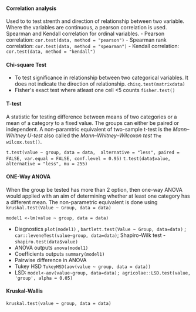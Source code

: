 #### Correlation analysis
Used to to test strenth and direction of relationship between two variable. Where the variables are continuous, a pearson correlation is used. Spearman and Kendall correlation for ordinal variables.
      - Pearson correlation: ```cor.test(data, method = "pearson")```
      - Spearman rank correlation: ```cor.test(data, method = "spearman")```
      - Kendall correlation: ```cor.test(data, method = "kendall")```

#### Chi-square Test
- To test significance in relationship between two categorical variables. It does not indicate the direction of relationship.
```chisq.test(matrixdata)```
- Fisher's exact test where atleast one cell <5 counts ```fisher.test()```

#### T-test
A statistic for testing difference between means of two categories or a mean of a category to a fixed value. The groups can either be paired or independent.
A non-paramtric equivalent of two-sample t-test is the _Mann–Whitney U-test_ also called the _Mann–Whitney–Wilcoxon test_ ```The wilcox.test()```.

```t.test(value ~ group, data = data,  alternative = "less", paired = FALSE, var.equal = FALSE, conf.level = 0.95)```
```t.test(data$value, alternative = "less", mu = 255)```

#### ONE-Way ANOVA
When the group be tested has more than 2 option, then one-way ANOVA would applied with an aim of determining whether at least one category has a different mean.
The non-parametric equivalent is done using ```kruskal.test(Value ~ Group, data = data)```

```model1 <-lm(value ~ group, data = data)```

   - Diagnostics ```plot(model1)``` , ```bartlett.test(Value ~ Group, data=data)``` ; ```car::leveneTest(value~group, data=data)```; Shapiro-Wilk test - ```shapiro.test(data$value)```
   - ANOVA outputs ```anova(model1)```   
   - Coefficients outputs ```summary(model1)```
   - Pairwise difference in ANOVA
   - Tukey HSD ```TukeyHSD(aov(value ~ group, data = data))```
   - LSD: ```model<-aov(value~group, data=data); agricolae::LSD.test(value, 'group', alpha = 0.05)```
   
#### Kruskal-Wallis    
   ```kruskal.test(value ~ group, data = data)```
